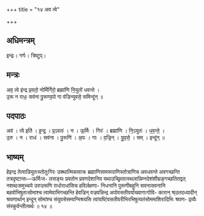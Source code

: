 +++
title = "१४ अव त्वे"

+++
## अधिमन्त्रम्
इन्द्रः। गर्गः। त्रिष्टुप्।

## मन्त्रः
अव॒ त्वे इ॑न्द्र प्र॒वतो॒ नोर्मिर्गिरो॒ ब्रह्मा॑णि नि॒युतो॑ धवन्ते ।  
उ॒रू न राधः॒ सव॑ना पु॒रूण्य॒पो गा व॑ज्रिन्युवसे॒ समिन्दू॑न् ॥

## पदपाठः
अव॑ । त्वे इति॑ । इ॒न्द्र॒ । प्र॒ऽवतः॑ । न । ऊ॒र्मिः । गिरः॑ । ब्रह्मा॑णि । नि॒ऽयुतः॑ । ध॒व॒न्ते॒ ।  
उ॒रु । न । राधः॑ । सव॑ना । पु॒रूणि॑ । अ॒पः । गाः । व॒ज्रि॒न् । यु॒व॒से॒ । सम् । इन्दू॑न् ॥

## भाष्यम्
हेइन्द्र तेत्वान्नियुतःस्तोतुःगिरः उक्थात्मिकावाचः ब्रह्माणिसामरूपाणिस्तोत्राणिच अवधवन्ते अवगच्छन्ति तत्रदृष्टान्तः—ऊर्मिःज- लसङ्घः प्रवतोन प्रवणदेशानिव यथाउच्छ्रितात्स्थलान्निम्नदेशंशीघ्रङ्गच्छतितद्वत् नशब्दःसमुच्चये उरुउरूणि राधोराधांसिच हविर्लक्षणा- निधनानि पुरूणीबहूनि सवनासवनानि बहवोभिषुताःसोमाश्च त्वामेवाभिगच्छन्ति हेवज्रिन् वज्रवन्निन्द्र अपोवसतीवर्याख्यागाःगोवि- कारान् श्र्उतदध्यादीन् श्रयणार्थान् इन्दून् सोमांश्च संयुवसेसम्यग्मिश्रयसि त्वांयष्टिंवसतीवरीभिरभिषुत्यतंसोममाशिरादिभिः श्रपण- द्रव्यैः संस्कुर्वन्तीत्यर्थः ॥ १४ ॥
